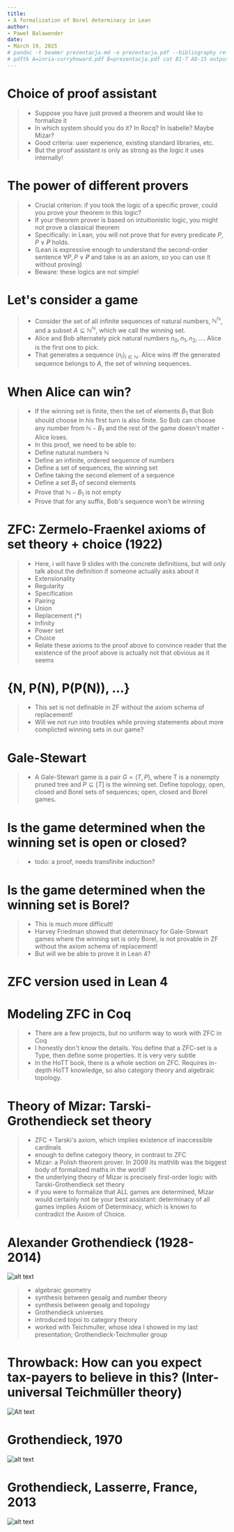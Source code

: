 ```yaml
---
title:
- A formalization of Borel determinacy in Lean
author:
- Paweł Balawender
date:
- March 19, 2025
# pandoc -t beamer prezentacja.md -o prezentacja.pdf --bibliography references.bib --citeproc  -M link-citations=true -V colortheme:crane -V theme:CambridgeUS --csl apa.csl
# pdftk A=inria-curryhoward.pdf B=prezentacja.pdf cat B1-7 A8-15 output out.pdf
---
```


# Choice of proof assistant
>- Suppose you have just proved a theorem and would like to formalize it
>- In which system should you do it? In Rocq? In Isabelle? Maybe Mizar?
>- Good criteria: user experience, existing standard libraries, etc.
>- But the proof assistant is only as strong as the logic it uses internally!

# The power of different provers
>- Crucial criterion: if you took the logic of a specific prover, could you prove your theorem in this logic?
>- If your theorem prover is based on intuitionistic logic, you might not prove a classical theorem
>- Specifically: in Lean, you will not prove that for every predicate $P$, $P \lor \not P$ holds.
>- (Lean is expressive enough to understand the second-order sentence $\forall P, P \lor \not P$ and take is as an axiom, so you can use it without proving)
>- Beware: these logics are not simple!

# Let's consider a game
>- Consider the set of all infinite sequences of natural numbers, $\mathbb{N}^\mathbb{N}$, and a subset $A \subseteq \mathbb{N}^\mathbb{N}$, which we call the winning set.
>- Alice and Bob alternately pick natural numbers $n_0, n_1, n_2, ...$. Alice is the first one to pick.
>- That generates a sequence $\langle n_i \rangle_{i \in \mathbb{N}}$. Alice wins iff the generated sequence belongs to $A$, the set of winning sequences.

# When Alice can win?
>- If the winning set is finite, then the set of elements $B_1$ that Bob should choose in his first turn is also finite. So Bob can choose any number from $\mathbb{N} - B_1$ and the rest of the game doesn't matter - Alice loses.
>- In this proof, we need to be able to:
>- Define natural numbers $\mathbb{N}$
>- Define an infinite, ordered sequence of numbers
>- Define a set of sequences, the winning set
>- Define taking the second element of a sequence
>- Define a set $B_1$ of second elements
>- Prove that $\mathbb{N} - B_1$ is not empty
>- Prove that for any suffix, Bob's sequence won't be winning

# ZFC: Zermelo-Fraenkel axioms of set theory + choice (1922)
>- Here, i will have 9 slides with the concrete definitions, but will only talk about the definition if someone actually asks about it
>- Extensionality
>- Regularity
>- Specification
>- Pairing
>- Union
>- Replacement (*)
>- Infinity
>- Power set
>- Choice
>- Relate these axioms to the proof above to convince reader that the existence of the proof above is actually not that obvious as it seems

# {N, P(N), P(P(N)), ...}
>- This set is not definable in ZF without the axiom schema of replacement!
>- Will we not run into troubles while proving statements about more complicted winning sets in our game?

# Gale-Stewart
>- A Gale-Stewart game is a pair $G = (T, P)$, where T is a nonempty pruned tree and $P \subseteq [T]$ is the winning set. Define topology, open, closed and Borel sets of sequences; open, closed and Borel games.

# Is the game determined when the winning set is open or closed?
>- todo: a proof, needs transfinite induction?

# Is the game determined when the winning set is Borel?
>- This is much more difficult!
>- Harvey Friedman showed that determinacy for Gale-Stewart games where the winning set is only Borel, is not provable in ZF without the axiom schema of replacement!
>- But will we be able to prove it in Lean 4?

# ZFC version used in Lean 4

# Modeling ZFC in Coq
>- There are a few projects, but no uniform way to work with ZFC in Coq
>- I honestly don't know the details. You define that a ZFC-set is a Type, then define some properties. It is very very subtle
>- In the HoTT book, there is a whole section on ZFC. Requires in-depth HoTT knowledge, so also category theory and algebraic topology.


# Theory of Mizar: Tarski-Grothendieck set theory
>- ZFC + Tarski's axiom, which implies existence of inaccessible cardinals
>- enough to define category theory, in contrast to ZFC
>- Mizar: a Polish theorem prover. In 2009 its mathlib was the biggest body of formalized maths in the world!
>- the underlying theory of Mizar is precisely first-order logic with Tarski-Grothendieck set theory
>- if you were to formalize that ALL games are determined, Mizar would certainly not be your best assistant: determinacy of all games implies Axiom of Determinacy, which is known to contradict the Axiom of Choice.

# Alexander Grothendieck (1928-2014)
![alt text](image.png)
>- algebraic geometry
>- synthesis between geoalg and number theory
>- synthesis between geoalg and topology
>- Grothendieck universes
>- introduced topoi to category theory
>- worked with Teichmuller, whose idea I showed in my last presentation; Grothendieck-Teichmuller group

# Throwback: How can you expect tax-payers to believe in this? (Inter-universal Teichmüller theory)
![Alt text](intergalactic-theory.png)

# Grothendieck, 1970
![alt text](image-1.png)

# Grothendieck, Lasserre, France, 2013
![alt text](image-2.png)


<!-- # References {.allowframebreaks} -->

